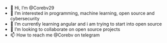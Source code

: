 - 👋 Hi, I’m @Corebv29
- 👀 I’m interested in programming, machine learning, open source and cybersecurity
- 🌱 I’m currently learning angular and i am trying to start into open source
- 💞️ I’m looking to collaborate on open source projects
- 📫 How to reach me @Corebv on telegram

<!---
Corebv29/Corebv29 is a ✨ special ✨ repository because its `README.md` (this file) appears on your GitHub profile.
You can click the Preview link to take a look at your changes.
--->
